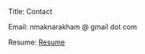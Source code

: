 Title: Contact

Email: nmaknarakham @ gmail dot com

Resume: [Resume](https://dl.dropboxusercontent.com/u/31365123/neilmakn_resume.pdf)
